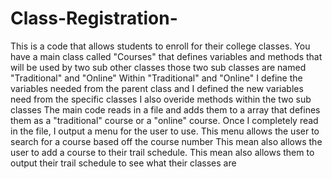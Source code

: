 # Class-Registration-
This is a code that allows students to enroll for their college classes.
You have a main class called "Courses" that defines variables and methods that will be used by two sub other classes
those two sub classes are named "Traditional" and "Online"
Within "Traditional" and "Online" I define the variables needed from the parent class and I defined the new variables need from the specific classes
I also overide methods within the two sub classes
The main code reads in a file and adds them to a array that defines them as a "traditional" course or a "online" course.
Once I completely read in the file, I output a menu for the user to use.
This menu allows the user to search for a course based off the course number
This mean also allows the user to add a course to their trail schedule.
This mean also allows them to output their trail schedule to see what their classes are
